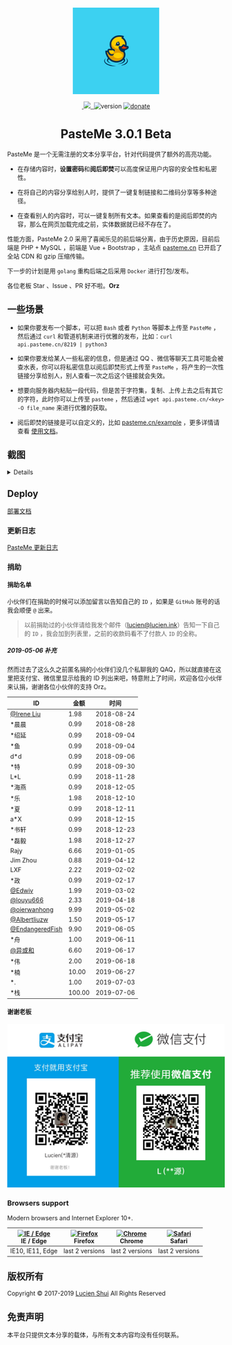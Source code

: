 <p align="center">
  <img src="https://github.com/LucienShui/gitcdn/blob/master/duck.png?raw=true" alt="" width=200>
</p>
<p align="center">
  <a href="https://github.com/LucienShui/PasteMe/tree/build">
    <img src="https://travis-ci.com/LucienShui/PasteMe.svg?branch=master" alt="">
  </a>
  <a href="https://cloud.drone.io/LucienShui/PasteMe">
    <img src="https://cloud.drone.io/api/badges/LucienShui/PasteMe/status.svg" />
  </a>
  <a href="./LICENSE">
    <img src="https://img.shields.io/eclipse-marketplace/l/notepad4e.svg" alt="">
  </a>
  <a>
    <img src="https://img.shields.io/badge/version-3.0.1-brightgreen.svg" alt="version">
  </a>
  <a href="#谢谢老板">
    <img src="https://img.shields.io/badge/%24-donate-ff69b4.svg" alt="donate">
  </a>
</p>
<div align="center">
  <h1>PasteMe 3.0.1 Beta</h1>
</div>

PasteMe 是一个无需注册的文本分享平台，针对代码提供了额外的高亮功能。

+ 在存储内容时，**设置密码**和**阅后即焚**可以高度保证用户内容的安全性和私密性。

+ 在将自己的内容分享给别人时，提供了一键复制链接和二维码分享等多种途径。

+ 在查看别人的内容时，可以一键复制所有文本。如果查看的是阅后即焚的内容，那么在网页加载完成之前，实体数据就已经不存在了。

性能方面，PasteMe 2.0 采用了喜闻乐见的前后端分离，由于历史原因，目前后端是 PHP + MySQL ，前端是 Vue + Bootstrap ，主站点 [pasteme.cn](https://pasteme.cn) 已开启了全站 CDN 和 gzip 压缩传输。

下一步的计划是用 `golang` 重构后端之后采用 `Docker` 进行打包/发布。

各位老板 Star 、Issue 、PR 好不啦。**Orz**

## 一些场景

+ 如果你要发布一个脚本，可以把 `Bash` 或者 `Python` 等脚本上传至 `PasteMe` ，然后通过 `curl` 和管道机制来进行优雅的发布，比如：`curl api.pasteme.cn/8219 | python3`

+ 如果你要发给某人一些私密的信息，但是通过 QQ 、微信等聊天工具可能会被查水表，你可以将私密信息以阅后即焚形式上传至 `PasteMe` ，将产生的一次性链接分享给别人，别人查看一次之后这个链接就会失效。

+ 想要向服务器内粘贴一段代码，但是苦于字符集，复制、上传上去之后有其它的字符，此时你可以上传至 `pasteme` ，然后通过 `wget api.pasteme.cn/<key> -O file_name` 来进行优雅的获取。

+ 阅后即焚的链接是可以自定义的，比如 [pasteme.cn/example](https://pasteme.cn/example) ，更多详情请查看 [使用文档](./DOCUMENT.md)。

## 截图

<details>

![homePage](https://github.com/LucienShui/gitcdn/blob/master/pasteme_home2.0.png?raw=true)

![homePageEN](https://github.com/LucienShui/gitcdn/blob/master/pasteme_home_en2.0.png?raw=true)

![chat](https://github.com/LucienShui/gitcdn/blob/master/pasteme_chat2.0.png?raw=true)

![read_once](https://github.com/LucienShui/gitcdn/blob/master/pasteme_read_once2.0.png?raw=true)

![hello_world](https://github.com/LucienShui/gitcdn/blob/master/pasteme_hello_world2.0.png?raw=true)

![success](https://github.com/LucienShui/gitcdn/blob/master/pasteme_success2.0.png?raw=true)

![success_qrcode](https://github.com/LucienShui/gitcdn/blob/master/pasteme_success_qrcode2.0.png?raw=true)
</details>

## Deploy

[部署文档](./DOCKER_DEPLOY.md)

### 更新日志

[PasteMe 更新日志](https://www.lucien.ink/pasteme_log.html)

### 捐助

#### 捐助名单

小伙伴们在捐助的时候可以添加留言以告知自己的 `ID` ，如果是 `GitHub` 账号的话我会顺便 `@` 出来。

> 以前捐助过的小伙伴请给我发个邮件（lucien@lucien.ink）告知一下自己的 `ID` ，我会加到列表里，之前的收款码看不了付款人 `ID` 的全称。

##### 2019-05-06 补充

然而过去了这么久之前匿名捐的小伙伴们没几个私聊我的 QAQ，所以就直接在这里把支付宝、微信里显示给我的 ID 列出来吧，特意附上了时间，欢迎各位小伙伴来认捐，谢谢各位小伙伴的支持 Orz。

| ID | 金额 | 时间 |
|--|--|--|
| [@Irene Liu](https://github.com/ireneliuqaq) | 1.98 | 2018-08-24 |
| \*晨晨 | 0.99 | 2018-08-28 |
| \*绍延 | 0.99 | 2018-09-04 |
| \*鱼 | 0.99 | 2018-09-04 |
| d\*d | 0.99 | 2018-09-06 |
| \*特 | 0.99 | 2018-09-30 |
| L\*L | 0.99 | 2018-11-28 |
| \*海燕 | 0.99 | 2018-12-05 |
| \*乐 | 1.98 | 2018-12-10 |
| \*夏 | 0.99 | 2018-12-11 |
| a\*X | 0.99 | 2018-12-15 |
| \*书轩 | 0.99 | 2018-12-23 |
| \*磊毅 | 1.98 | 2018-12-27 |
| Rajy | 6.66 | 2019-01-05 |
| Jim Zhou | 0.88 | 2019-04-12 |
| LXF | 2.22 | 2019-02-02 |
| \*政 | 0.99 | 2019-02-17 |
| [@Edwiv](https://github.com/Edwiv) | 1.99 | 2019-03-02 |
| [@louyu666](https://github.com/louyu666) | 2.33 | 2019-04-18 |
| [@oierwanhong](https://github.com/oierwanhong) | 9.99 | 2019-05-02 |
| [@Albertliuzw](https://github.com/Albertliuzw) | 1.50 | 2019-05-17 |
| [@EndangeredFish](https://github.com/EndangeredF1sh) | 9.90 | 2019-06-05 |
| \*舟 | 1.00 | 2019-06-11 |
| [@异或和](https://github.com/XorSum) | 6.60 | 2019-06-17 |
| \*伟 | 2.00 | 2019-06-18 |
| \*楠 | 10.00 | 2019-06-27 |
| \*. | 1.00 | 2019-07-03 |
| \*栈 | 100.00 | 2019-07-06 |

#### 谢谢老板

![谢谢老板](https://github.com/LucienShui/gitcdn/blob/master/pasteme_donate.png?raw=true)

### Browsers support

Modern browsers and Internet Explorer 10+.

| [<img src="https://raw.githubusercontent.com/alrra/browser-logos/master/src/edge/edge_48x48.png" alt="IE / Edge" width="24px" height="24px" />](https://godban.github.io/browsers-support-badges/)</br>IE / Edge | [<img src="https://raw.githubusercontent.com/alrra/browser-logos/master/src/firefox/firefox_48x48.png" alt="Firefox" width="24px" height="24px" />](https://godban.github.io/browsers-support-badges/)</br>Firefox | [<img src="https://raw.githubusercontent.com/alrra/browser-logos/master/src/chrome/chrome_48x48.png" alt="Chrome" width="24px" height="24px" />](https://godban.github.io/browsers-support-badges/)</br>Chrome | [<img src="https://raw.githubusercontent.com/alrra/browser-logos/master/src/safari/safari_48x48.png" alt="Safari" width="24px" height="24px" />](https://godban.github.io/browsers-support-badges/)</br>Safari |
| --------- | --------- | --------- | --------- |
| IE10, IE11, Edge| last 2 versions| last 2 versions| last 2 versions |

## 版权所有

Copyright &copy; 2017-2019 [Lucien Shui](http://www.lucien.ink) All Rights Reserved

## 免责声明

本平台只提供文本分享的载体，与所有文本内容均没有任何联系。

